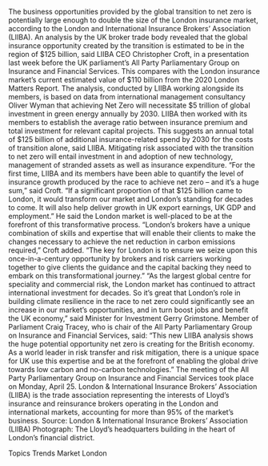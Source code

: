 The business opportunities provided by the global transition to net zero is potentially large enough to double the size of the London insurance market, according to the London and International Insurance Brokers’ Association (LIIBA).
An analysis by the UK broker trade body revealed that the global insurance opportunity created by the transition is estimated to be in the region of $125 billion, said LIIBA CEO Christopher Croft, in a presentation last week before the UK parliament’s All Party Parliamentary Group on Insurance and Financial Services.
This compares with the London insurance market’s current estimated value of $110 billion from the 2020 London Matters Report.
The analysis, conducted by LIIBA working alongside its members, is based on data from international management consultancy Oliver Wyman that achieving Net Zero will necessitate $5 trillion of global investment in green energy annually by 2030.
LIIBA then worked with its members to establish the average ratio between insurance premium and total investment for relevant capital projects. This suggests an annual total of $125 billion of additional insurance-related spend by 2030 for the costs of transition alone, said LIIBA.
Mitigating risk associated with the transition to net zero will entail investment in and adoption of new technology, management of stranded assets as well as insurance expenditure.
“For the first time, LIIBA and its members have been able to quantify the level of insurance growth produced by the race to achieve net zero – and it’s a huge sum,” said Croft. “If a significant proportion of that $125 billion came to London, it would transform our market and London’s standing for decades to come. It will also help deliver growth in UK export earnings, UK GDP and employment.”
He said the London market is well-placed to be at the forefront of this transformative process.
“London’s brokers have a unique combination of skills and expertise that will enable their clients to make the changes necessary to achieve the net reduction in carbon emissions required,” Croft added.
“The key for London is to ensure we seize upon this once-in-a-century opportunity by brokers and risk carriers working together to give clients the guidance and the capital backing they need to embark on this transformational journey.”
“As the largest global centre for speciality and commercial risk, the London market has continued to attract international investment for decades. So it’s great that London’s role in building climate resilience in the race to net zero could significantly see an increase in our market’s opportunities, and in turn boost jobs and benefit the UK economy,” said Minister for Investment Gerry Grimstone.
Member of Parliament Craig Tracey, who is chair of the All Party Parliamentary Group on Insurance and Financial Services, said: “This new LIIBA analysis shows the huge potential opportunity net zero is creating for the British economy. As a world leader in risk transfer and risk mitigation, there is a unique space for UK use this expertise and be at the forefront of enabling the global drive towards low carbon and no-carbon technologies.”
The meeting of the All Party Parliamentary Group on Insurance and Financial Services took place on Monday, April 25.
London & International Insurance Brokers’ Association (LIIBA) is the trade association representing the interests of Lloyd’s insurance and reinsurance brokers operating in the London and international markets, accounting for more than 95% of the market’s business.
Source: London & International Insurance Brokers’ Association (LIIBA)
Photograph: The Lloyd’s headquarters building in the heart of London’s financial district.

Topics
Trends
Market
London
